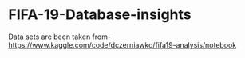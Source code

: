 # FIFA-19-Database-insights

Data sets are been taken from-
https://www.kaggle.com/code/dczerniawko/fifa19-analysis/notebook
